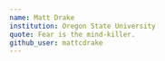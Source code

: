 ```yaml
---
name: Matt Drake
institution: Oregon State University
quote: Fear is the mind-killer.
github_user: mattcdrake
---
```

